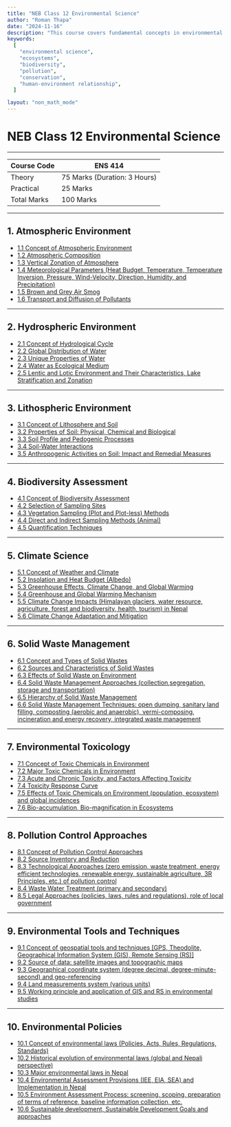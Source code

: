 ```yaml
---
title: "NEB Class 12 Environmental Science"
author: "Roman Thapa"
date: "2024-11-16"
description: "This course covers fundamental concepts in environmental science, including the relationship between humans and the environment, ecosystems, biodiversity, pollution, and conservation efforts."
keywords:
  [
    "environmental science",
    "ecosystems",
    "biodiversity",
    "pollution",
    "conservation",
    "human-environment relationship",
  ]

layout: "non_math_mode"
---
```


# NEB Class 12 Environmental Science

---

| Course Code | ENS 414                      |
| ----------- | ---------------------------- |
| Theory      | 75 Marks (Duration: 3 Hours) |
| Practical   | 25 Marks                     |
| Total Marks | 100 Marks                    |

---

## 1. Atmospheric Environment

- [1.1 Concept of Atmospheric Environment](./atmospheric-environment/concept-of-atmospheric-environment/)
- [1.2 Atmospheric Composition](./atmospheric-environment/atmospheric-composition/)
- [1.3 Vertical Zonation of Atmosphere](./atmospheric-environment/vertical-zonation-of-atmosphere/)
- [1.4 Meteorological Parameters (Heat Budget, Temperature, Temperature Inversion, Pressure, Wind-Velocity, Direction, Humidity, and Precipitation)](./atmospheric-environment/meteorological-parameters/)
- [1.5 Brown and Grey Air Smog](./atmospheric-environment/brown-and-grey-air-smog/)
- [1.6 Transport and Diffusion of Pollutants](./atmospheric-environment/transport-and-diffusion-of-pollutants/)

---

## 2. Hydrospheric Environment

- [2.1 Concept of Hydrological Cycle](./hydrospheric-environment/concept-of-hydrological-cycle/)
- [2.2 Global Distribution of Water](./hydrospheric-environment/global-distribution-of-water/)
- [2.3 Unique Properties of Water](./hydrospheric-environment/unique-properties-of-water/)
- [2.4 Water as Ecological Medium](./hydrospheric-environment/water-as-ecological-medium/)
- [2.5 Lentic and Lotic Environment and Their Characteristics, Lake Stratification and Zonation](./hydrospheric-environment/lentic-and-lotic-environment/)

---

## 3. Lithospheric Environment

- [3.1 Concept of Lithosphere and Soil](./lithospheric-environment/concept-of-lithosphere-and-soil/)
- [3.2 Properties of Soil: Physical, Chemical and Biological](./lithospheric-environment/properties-of-soil/)
- [3.3 Soil Profile and Pedogenic Processes](./lithospheric-environment/soil-profile-and-pedogenic-processes/)
- [3.4 Soil-Water Interactions](./lithospheric-environment/soil-water-interactions/)
- [3.5 Anthropogenic Activities on Soil: Impact and Remedial Measures](./lithospheric-environment/anthropogenic-activities-on-soil/)

---

## 4. Biodiversity Assessment

- [4.1 Concept of Biodiversity Assessment](./biodiversity-assessment/concept-of-biodiversity-assessment/)
- [4.2 Selection of Sampling Sites](./biodiversity-assessment/selection-of-sampling-sites/)
- [4.3 Vegetation Sampling (Plot and Plot-less) Methods](./biodiversity-assessment/vegetation-sampling-methods/)
- [4.4 Direct and Indirect Sampling Methods (Animal)](./biodiversity-assessment/direct-indirect-sampling-methods/)
- [4.5 Quantification Techniques](./biodiversity-assessment/quantification-techniques/)

---

## 5. Climate Science

- [5.1 Concept of Weather and Climate](./climate-science/concept-of-weather-and-climate/)
- [5.2 Insolation and Heat Budget (Albedo)](./climate-science/insolation-and-heat-budget/)
- [5.3 Greenhouse Effects, Climate Change, and Global Warming](./climate-science/greenhouse-effects-climate-change-global-warming/)
- [5.4 Greenhouse and Global Warming Mechanism](./climate-science/greenhouse-and-global-warming-mechanism/)
- [5.5 Climate Change Impacts (Himalayan glaciers, water resource, agriculture, forest and biodiversity, health, tourism) in Nepal](./climate-science/climate-change-impacts-in-nepal/)
- [5.6 Climate Change Adaptation and Mitigation](./climate-science/climate-change-adaptation-and-mitigation/)

---

## 6. Solid Waste Management

- [6.1 Concept and Types of Solid Wastes](./solid-waste-management/concept-and-types/)
- [6.2 Sources and Characteristics of Solid Wastes](./solid-waste-management/sources-and-characteristics/)
- [6.3 Effects of Solid Waste on Environment](./solid-waste-management/effects-on-environment/)
- [6.4 Solid Waste Management Approaches (collection,segregation, storage and transportation)](./solid-waste-management/management-approaches/)
- [6.5 Hierarchy of Solid Waste Management](./solid-waste-management/hierarchy/)
- [6.6 Solid Waste Management Techniques: open dumping, sanitary land filling, composting (aerobic and anaerobic), vermi-composing, incineration and energy recovery, integrated waste management ](./solid-waste-management/management-techniques/)

---

## 7. Environmental Toxicology

- [7.1 Concept of Toxic Chemicals in Environment](./environmental-toxicology/toxic-chemicals/)
- [7.2 Major Toxic Chemicals in Environment](./environmental-toxicology/major-toxic-chemicals/)
- [7.3 Acute and Chronic Toxicity, and Factors Affecting Toxicity](./environmental-toxicology/toxicity-types-factors/)
- [7.4 Toxicity Response Curve](./environmental-toxicology/toxicity-response-curve/)
- [7.5 Effects of Toxic Chemicals on Environment (population, ecosystem) and global incidences](./environmental-toxicology/effects-on-environment/)
- [7.6 Bio-accumulation, Bio-magnification in Ecosystems](./environmental-toxicology/bioaccumulation-biomagnification/)

---

## 8. Pollution Control Approaches

- [8.1 Concept of Pollution Control Approaches](./pollution-control-approaches/concept/)
- [8.2 Source Inventory and Reduction](./pollution-control-approaches/source-inventory-reduction/)
- [8.3 Technological Approaches (zero emission, waste treatment, energy efficient technologies, renewable energy, sustainable agriculture, 3R Principles, etc.) of pollution control](./pollution-control-approaches/technological-approaches/)
- [8.4 Waste Water Treatment (primary and secondary)](./pollution-control-approaches/waste-water-treatment/)
- [8.5 Legal Approaches (policies, laws, rules and regulations), role of local government](./pollution-control-approaches/legal-approaches/)

---

## 9. Environmental Tools and Techniques

- [9.1 Concept of geospatial tools and techniques [GPS, Theodolite, Geographical Information System (GIS), Remote Sensing (RS)]](./environmental-tools-techniques/concept/)
- [9.2 Source of data: satellite images and topographic maps](./environmental-tools-techniques/source-of-data/)
- [9.3 Geographical coordinate system (degree decimal, degree-minute-second) and geo-referencing](./environmental-tools-techniques/geo-coordinate-system/)
- [9.4 Land measurements system (various units)](./environmental-tools-techniques/land-measurements-system/)
- [9.5 Working principle and application of GIS and RS in environmental studies](./environmental-tools-techniques/gis-rs-application/)

---

## 10. Environmental Policies

- [10.1 Concept of environmental laws (Policies, Acts, Rules, Regulations, Standards)](./environmental-policies/concept/)
- [10.2 Historical evolution of environmental laws (global and Nepali perspective)](./environmental-policies/evolution/)
- [10.3 Major environmental laws in Nepal](./environmental-policies/major-laws-nepal/)
- [10.4 Environmental Assessment Provisions (IEE, EIA, SEA) and Implementation in Nepal](./environmental-policies/assessment-provisions/)
- [10.5 Environment Assessment Process: screening, scoping, preparation of terms of reference, baseline information collection, etc.](./environmental-policies/assessment-process/)
- [10.6 Sustainable development, Sustainable Development Goals and approaches](./environmental-policies/sustainable-development/)

